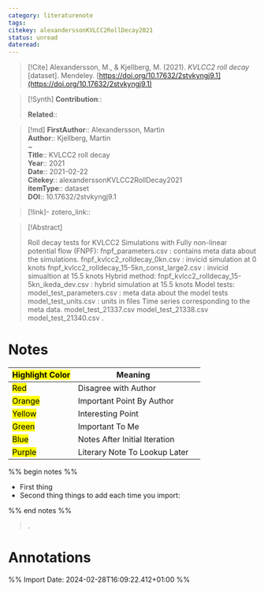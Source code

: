 ```yaml
---
category: literaturenote
tags: 
citekey: alexanderssonKVLCC2RollDecay2021
status: unread
dateread:
---
```


> [!Cite]
> Alexandersson, M., & Kjellberg, M. (2021). _KVLCC2 roll decay_ [dataset]. Mendeley. [https://doi.org/10.17632/2stvkyngj9.1](https://doi.org/10.17632/2stvkyngj9.1)

>[!Synth]
>**Contribution**:: 
>
>**Related**:: 
>

>[!md]
> **FirstAuthor**:: Alexandersson, Martin  
> **Author**:: Kjellberg, Martin  
~    
> **Title**:: KVLCC2 roll decay  
> **Year**:: 2021  
> **Date**:: 2021-02-22  
> **Citekey**:: alexanderssonKVLCC2RollDecay2021  
> **itemType**:: dataset  
> **DOI**:: 10.17632/2stvkyngj9.1    

> [!link]-
> zotero_link:: 


> [!Abstract]
>
> Roll decay tests for KVLCC2 Simulations with Fully non-linear potential flow (FNPF): fnpf_parameters.csv : contains meta data about the simulations. fnpf_kvlcc2_rolldecay_0kn.csv : invicid simulation at 0 knots fnpf_kvlcc2_rolldecay_15-5kn_const_large2.csv : invicid simualtion at 15.5 knots Hybrid method: fnpf_kvlcc2_rolldecay_15-5kn_ikeda_dev.csv : hybrid simulation at 15.5 knots Model tests: model_test_parameters.csv : meta data about the model tests model_test_units.csv : units in files Time series corresponding to the meta data. model_test_21337.csv model_test_21338.csv model_test_21340.csv
>.
> 
# Notes

| <mark class="hltr-grey">Highlight Color</mark> | Meaning                       |     |
| ---------------------------------------------- | ----------------------------- | --- |
| <mark class="hltr-red">Red</mark>              | Disagree with Author          |     |
| <mark class="hltr-orange">Orange</mark>        | Important Point By Author     |     |
| <mark class="hltr-yellow">Yellow</mark>        | Interesting Point             |     |
| <mark class="hltr-green">Green</mark>          | Important To Me               |     |
| <mark class="hltr-blue">Blue</mark>            | Notes After Initial Iteration |     |
| <mark class="hltr-purple">Purple</mark>        | Literary Note To Lookup Later |     |

%% begin notes %%
- First thing
- Second thing
things to add each time you import:

%% end notes %%

>.



# Annotations


%% Import Date: 2024-02-28T16:09:22.412+01:00 %%
